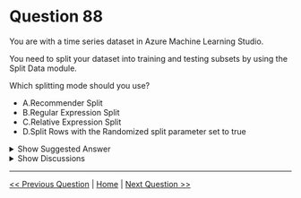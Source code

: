 # Question 88

You are with a time series dataset in Azure Machine Learning Studio.

You need to split your dataset into training and testing subsets by using the Split Data module.

Which splitting mode should you use?

- A.Recommender Split
- B.Regular Expression Split
- C.Relative Expression Split
- D.Split Rows with the Randomized split parameter set to true

<details>
  <summary>Show Suggested Answer</summary>

<strong>C</strong><br>

</details>

<details>
  <summary>Show Discussions</summary>

<blockquote><p><strong>jameswoo</strong> <code>(Sat 14 Nov 2020 19:21)</code> - <em>Upvotes: 58</em></p><p>i think it is C.   time-series data means you should split the data by date, otherwise you may have information leaking.</p></blockquote>
<blockquote><p><strong>human_ai</strong> <code>(Wed 02 Feb 2022 17:02)</code> - <em>Upvotes: 5</em></p><p>Nope, my bad... definitely C. Relative Expression split cause it is a time series dataset.</p></blockquote>
<blockquote><p><strong>human_ai</strong> <code>(Wed 02 Feb 2022 16:55)</code> - <em>Upvotes: 7</em></p><p>I think the Answer is correct. Since you just want to split into test and training Data. You are NOT trying to  SPLIT into CATEGORIES. or dates</p></blockquote>
<blockquote><p><strong>saegeb2000</strong> <code>(Fri 08 Jan 2021 06:48)</code> - <em>Upvotes: 29</em></p><p>This should be C: Relative Expression Split: Use this option whenever you want to apply a condition to a number column. The number can be a date/time field, a column that contains age or dollar amounts, or even a percentage. For example, you might want to divide your dataset based on the cost of the items, group people by age ranges, or separate data by a calendar date.
https://docs.microsoft.com/en-us/azure/machine-learning/algorithm-module-reference/split-data</p></blockquote>
<blockquote><p><strong>84b1989</strong> <code>(Wed 15 Jan 2025 22:20)</code> - <em>Upvotes: 2</em></p><p>Explanation:
When working with a time series dataset in Azure Machine Learning Studio, the Split Rows mode with the Randomized split parameter set to true is the most appropriate choice for splitting the dataset into training and testing subsets. Here&#x27;s why:

Time Series Data Considerations:
Time series data has a temporal order, and splitting it randomly ensures that the training and testing subsets are representative of the entire dataset without breaking the time sequence. This helps in maintaining the integrity of the data for model evaluation.

Split Rows Mode:
The Split Rows mode allows you to specify a fraction of the dataset to be used for training and testing. For example, you can allocate 70% of the data for training and 30% for testing.

Randomized Split Parameter:
Setting the Randomized split parameter to true ensures that the data is shuffled before splitting, which is crucial for time series data to avoid bias and ensure that the model generalizes well.</p></blockquote>

<blockquote><p><strong>Lion007</strong> <code>(Sun 30 Jun 2024 15:32)</code> - <em>Upvotes: 2</em></p><p>WRONG. The Correct answer is: C
The correct method for splitting a time series dataset should consider the sequential nature of the data. The options available in the Split Data component in Azure ML are:
1. Split Rows: This mode is used to simply divide the data into two parts. This mode is generally used when the sequence of data is not a concern.
2. Regular Expression Split: This mode is for dividing the dataset based on a pattern in a text field such as analyzing sentiment.
3. Relative Expression Split: This mode applies to conditions on a number column, which could include date/time fields.
For time series data, where the sequence and continuity of data points are important, neither randomization (as in Split Rows with randomization) nor pattern-based splits (as in Regular Expression Split) are appropriate. Instead, the Relative Expression Split, which can handle conditions on date/time fields, is suited for time series data, allowing the dataset to be divided without disrupting the sequence.
Therefore, the correct answer should be C. Relative Expression Split.</p></blockquote>
<blockquote><p><strong>NullVoider_0</strong> <code>(Thu 13 Jun 2024 05:53)</code> - <em>Upvotes: 3</em></p><p>When splitting a time series dataset in Azure Machine Learning Studio, you should use the &quot;Split Rows&quot; option with the &quot;Randomized split&quot; parameter set to false to ensure that the temporal order of the data is preserved. This approach is crucial for maintaining the integrity of time series data in training and testing subsets.</p></blockquote>
<blockquote><p><strong>dporwal04</strong> <code>(Wed 12 Jun 2024 09:20)</code> - <em>Upvotes: 1</em></p><p>use any tool like search, bard, chatgpt or any other tool but ans is C</p></blockquote>
<blockquote><p><strong>ymj_000</strong> <code>(Sat 04 May 2024 21:31)</code> - <em>Upvotes: 2</em></p><p>I think the answer is D because Randomized split is preferred option when you&#x27;re creating training and test datasets. See https://learn.microsoft.com/en-us/azure/machine-learning/component-reference/split-data?view=azureml-api-2.
This is very sneaky by mentioning this is a time series data which makes me think the answer should be Relative Expression Split.</p></blockquote>
<blockquote><p><strong>PI_Team</strong> <code>(Fri 12 Jan 2024 17:01)</code> - <em>Upvotes: 2</em></p><p>For splitting a time series dataset in Azure Machine Learning Studio, the appropriate splitting mode to use is the &quot;Relative Expression Split&quot; (C).

The Relative Expression Split mode allows you to split the dataset based on conditions applied to a number column. This number column can be a date/time field, age, dollar amounts, percentages, or any other numerical value. It provides flexibility in defining the splitting criteria based on these numeric conditions.

In the context of a time series dataset, you can use the Relative Expression Split mode to split the dataset based on conditions related to the time component, such as dividing data by calendar date, time periods, or specific ranges of dates.</p></blockquote>

<blockquote><p><strong>RamundiGR</strong> <code>(Thu 10 Aug 2023 14:56)</code> - <em>Upvotes: 1</em></p><p>it clearly C!! you can check on https://learn.microsoft.com/en-us/azure/machine-learning/component-reference/split-data</p></blockquote>
<blockquote><p><strong>RamundiGR</strong> <code>(Sun 06 Aug 2023 13:54)</code> - <em>Upvotes: 2</em></p><p>why the moderator does not bother to correct those answers?</p></blockquote>
<blockquote><p><strong>NachoPrendes</strong> <code>(Sun 30 Jul 2023 15:02)</code> - <em>Upvotes: 1</em></p><p>I think D is the correct one to choose random dates belonging to all years in two datasets</p></blockquote>
<blockquote><p><strong>Edriv</strong> <code>(Wed 14 Jun 2023 14:59)</code> - <em>Upvotes: 1</em></p><p>why not B?</p></blockquote>
<blockquote><p><strong>KIshor1212</strong> <code>(Thu 01 Jun 2023 18:10)</code> - <em>Upvotes: 1</em></p><p>Calendar year
A common scenario is to divide a dataset by years. The following expression selects all rows where the values in the column Year are greater than 2010.</p></blockquote>
<blockquote><p><strong>PremPatrick</strong> <code>(Thu 18 May 2023 06:20)</code> - <em>Upvotes: 2</em></p><p>C should be correct</p></blockquote>
<blockquote><p><strong>fvil</strong> <code>(Sun 07 May 2023 14:36)</code> - <em>Upvotes: 1</em></p><p>Question about Split Data module and differences between Regular Expression and Relative Expression appears on exam 07/11/2022</p></blockquote>
<blockquote><p><strong>azurelearner666</strong> <code>(Mon 10 Oct 2022 17:20)</code> - <em>Upvotes: 1</em></p><p>Selected Answer: C

Without any shadow of a doubt ;)

In machine learning, train/test split splits the data randomly, as there’s no dependence from one observation to the other. That’s not the case with time series data. Here, you’ll want to use values at the rear of the dataset for testing and everything else for training.
Example: Select first 10 years for training and 2 years for testing.

https://docs.microsoft.com/en-us/azure/machine-learning/algorithm-module-reference/split-data (check the Relative Expression Split section)</p></blockquote>

<blockquote><p><strong>sam844</strong> <code>(Mon 26 Sep 2022 05:54)</code> - <em>Upvotes: 1</em></p><p>C is the correct choice. It is time series data so it has to be split by date which is only Relative Expression</p></blockquote>

</details>

---

[<< Previous Question](question_87.md) | [Home](../index.md) | [Next Question >>](question_89.md)
